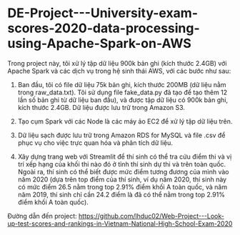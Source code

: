 # DE-Project---University-exam-scores-2020-data-processing-using-Apache-Spark-on-AWS

Trong project này, tôi xử lý tập dữ liệu 900k bản ghi (kích thước 2.4GB) với Apache Spark và các dịch vụ trong hệ sinh thái AWS, với các bước như sau:

1. Ban đầu, tôi có file dữ liệu 75k bản ghi, kích thước 200MB (dữ liệu nằm trong raw_data.txt).
  Tôi sử dụng file fake_data.py đã tạo để tạo thêm 12 lần số bản ghi từ dữ liệu ban đầu), và được tập dữ liệu có 900k bản ghi, kích thước 2.4GB.
  Dữ liệu được lưu trữ trong Amazon S3.

2. Tạo cụm Spark với các Node là các máy ảo EC2 để xử lý tập dữ liệu trên.

3. Dữ liệu sạch được lưu trữ trong Amazon RDS for MySQL và file .csv để phục vụ cho việc trực quan hóa và phân tích dữ liệu.

4. Xây dựng trang web với Streamlit để thí sinh có thể tra cứu điểm thi và vị trí xếp hạng của khối thi nào đó ở tỉnh thí sinh dự thi và trên toàn quốc. Ngoài ra, thí sinh có thể biết được mức điểm tương đương của mình vào năm 2020 (dựa trên top điểm của thí sinh, ví dụ năm 2020, thí sinh này có mức điểm 26.5 nằm trong top 2.91% điểm khối A toàn quốc, và năm năm 2019, thí sinh chỉ cần 24.2 điểm là đã có thể nằm trong top 2.91% điểm khối A toàn quốc).

  Đường dẫn đến project:  https://github.com/lhduc02/Web-Project---Look-up-test-scores-and-rankings-in-Vietnam-National-High-School-Exam-2020


